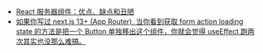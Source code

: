 - [React 服务器组件：优点、缺点和丑陋](https://www.mayank.co/blog/react-server-components/)
- [如果你写过 next.js 13+ (App Router), 当你看到获取 form action loading state 的方法是把一个 Button 单独移出这个组件，你就会觉得 useEffect 跑两次其实也没那么难搞。](https://twitter.com/randyloop/status/1750379740413022307)